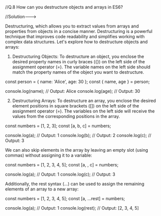 //Q.8 How can you destructure objects and arrays in ES6?

//Solution--->

Destructuring, which allows you to extract values from arrays and properties from objects in a concise manner. Destructuring is a powerful technique that improves code readability and simplifies working with complex data structures. Let's explore how to destructure objects and arrays:

1. Destructuring Objects:
To destructure an object, you enclose the desired property names in curly braces ({}) on the left side of the assignment operator (=). The variable names on the left side should match the property names of the object you want to destructure.

const person = { name: 'Alice', age: 30 };
const { name, age } = person;

console.log(name); // Output: Alice
console.log(age);  // Output: 30

2. Destructuring Arrays:
To destructure an array, you enclose the desired element positions in square brackets ([]) on the left side of the assignment operator (=). The variables on the left side will receive the values from the corresponding positions in the array.

const numbers = [1, 2, 3];
const [a, b, c] = numbers;

console.log(a); // Output: 1
console.log(b); // Output: 2
console.log(c); // Output: 3

We can also skip elements in the array by leaving an empty slot (using commas) without assigning it to a variable:

const numbers = [1, 2, 3, 4, 5];
const [a, , c] = numbers;

console.log(a); // Output: 1
console.log(c); // Output: 3

Additionally, the rest syntax (...) can be used to assign the remaining elements of an array to a new array:

const numbers = [1, 2, 3, 4, 5];
const [a, ...rest] = numbers;

console.log(a);    // Output: 1
console.log(rest); // Output: [2, 3, 4, 5]
